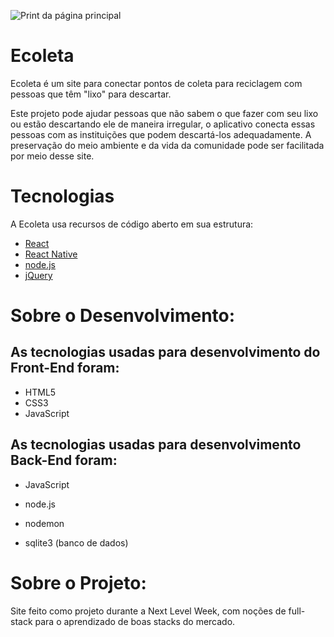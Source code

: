 ![Print da página principal](icones/ecoleta.png?raw=true "Optional Title")

# Ecoleta 

Ecoleta é um site para conectar pontos de coleta para reciclagem com pessoas que têm "lixo" para descartar.

Este projeto pode ajudar pessoas que não sabem o que fazer com seu lixo ou estão descartando ele de maneira irregular, o aplicativo conecta essas pessoas com as instituições que podem descartá-los adequadamente. A preservação do meio ambiente e da vida da comunidade pode ser facilitada por meio desse site.

# Tecnologias

A Ecoleta usa recursos de código aberto em sua estrutura:

* [React](https://reactjs.org) 
* [React Native](https://facebook.github.io/react-native/)
* [node.js](https://nodejs.org/en/)
* [jQuery](https://jquery.com)

 # Sobre o Desenvolvimento:
 ## As tecnologias usadas para desenvolvimento do **Front-End** foram:
 
 - HTML5
 - CSS3
 - JavaScript 
 
 ## As tecnologias usadas para desenvolvimento **Back-End** foram:

- JavaScript 
- node.js
- nodemon

- sqlite3 (banco de dados)

 # Sobre o Projeto:
 Site feito como projeto durante a Next Level Week, com noções de full-stack para o aprendizado de boas stacks do mercado.